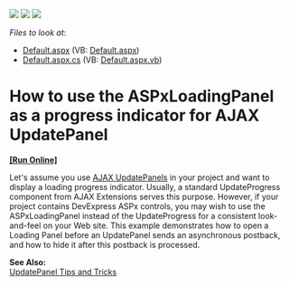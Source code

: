 <!-- default badges list -->
![](https://img.shields.io/endpoint?url=https://codecentral.devexpress.com/api/v1/VersionRange/128565588/13.1.4%2B)
[![](https://img.shields.io/badge/Open_in_DevExpress_Support_Center-FF7200?style=flat-square&logo=DevExpress&logoColor=white)](https://supportcenter.devexpress.com/ticket/details/E1442)
[![](https://img.shields.io/badge/📖_How_to_use_DevExpress_Examples-e9f6fc?style=flat-square)](https://docs.devexpress.com/GeneralInformation/403183)
<!-- default badges end -->
<!-- default file list -->
*Files to look at*:

* [Default.aspx](./CS/UpdatePanelProgress/Default.aspx) (VB: [Default.aspx](./VB/UpdatePanelProgress/Default.aspx))
* [Default.aspx.cs](./CS/UpdatePanelProgress/Default.aspx.cs) (VB: [Default.aspx.vb](./VB/UpdatePanelProgress/Default.aspx.vb))
<!-- default file list end -->
# How to use the ASPxLoadingPanel as a progress indicator for AJAX UpdatePanel
<!-- run online -->
**[[Run Online]](https://codecentral.devexpress.com/e1442/)**
<!-- run online end -->


<p>Let's assume you use <a href="http://msdn.microsoft.com/en-us/library/bb386454.aspx"><u>AJAX UpdatePanels</u></a> in your project and want to display a loading progress indicator. Usually, a standard UpdateProgress component from AJAX Extensions serves this purpose. However, if your project contains DevExpress ASPx controls, you may wish to use the ASPxLoadingPanel instead of the UpdateProgress for a consistent look-and-feel on your Web site. This example demonstrates how to open a Loading Panel before an UpdatePanel sends an asynchronous postback, and how to hide it after this postback is processed.</p><p><strong>See Also:</strong><br />
<a href="http://msdn.microsoft.com/en-us/magazine/cc163413.aspx"><u>UpdatePanel Tips and Tricks</u></a></p>

<br/>


